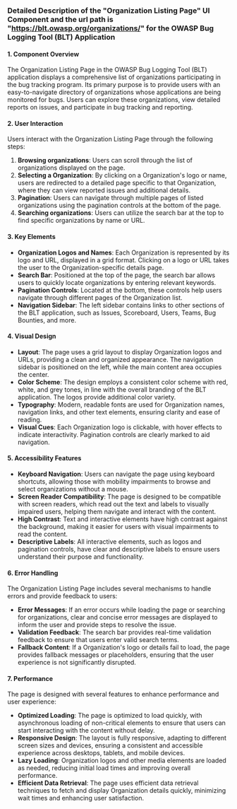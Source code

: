 ### Detailed Description of the "Organization Listing Page" UI Component and the url path is "https://blt.owasp.org/organizations/" for the OWASP Bug Logging Tool (BLT) Application

#### 1. Component Overview
The Organization Listing Page in the OWASP Bug Logging Tool (BLT) application displays a comprehensive list of organizations participating in the bug tracking program. Its primary purpose is to provide users with an easy-to-navigate directory of organizations whose applications are being monitored for bugs. Users can explore these organizations, view detailed reports on issues, and participate in bug tracking and reporting.

#### 2. User Interaction
Users interact with the Organization Listing Page through the following steps:
1. **Browsing organizations**: Users can scroll through the list of organizations displayed on the page.
2. **Selecting a Organization**: By clicking on a Organization's logo or name, users are redirected to a detailed page specific to that Organization, where they can view reported issues and additional details.
3. **Pagination**: Users can navigate through multiple pages of listed organizations using the pagination controls at the bottom of the page.
4. **Searching organizations**: Users can utilize the search bar at the top to find specific organizations by name or URL.

#### 3. Key Elements
- **Organization Logos and Names**: Each Organization is represented by its logo and URL, displayed in a grid format. Clicking on a logo or URL takes the user to the Organization-specific details page.
- **Search Bar**: Positioned at the top of the page, the search bar allows users to quickly locate organizations by entering relevant keywords.
- **Pagination Controls**: Located at the bottom, these controls help users navigate through different pages of the Organization list.
- **Navigation Sidebar**: The left sidebar contains links to other sections of the BLT application, such as Issues, Scoreboard, Users, Teams, Bug Bounties, and more.

#### 4. Visual Design
- **Layout**: The page uses a grid layout to display Organization logos and URLs, providing a clean and organized appearance. The navigation sidebar is positioned on the left, while the main content area occupies the center.
- **Color Scheme**: The design employs a consistent color scheme with red, white, and grey tones, in line with the overall branding of the BLT application. The logos provide additional color variety.
- **Typography**: Modern, readable fonts are used for Organization names, navigation links, and other text elements, ensuring clarity and ease of reading.
- **Visual Cues**: Each Organization logo is clickable, with hover effects to indicate interactivity. Pagination controls are clearly marked to aid navigation.

#### 5. Accessibility Features
- **Keyboard Navigation**: Users can navigate the page using keyboard shortcuts, allowing those with mobility impairments to browse and select organizations without a mouse.
- **Screen Reader Compatibility**: The page is designed to be compatible with screen readers, which read out the text and labels to visually impaired users, helping them navigate and interact with the content.
- **High Contrast**: Text and interactive elements have high contrast against the background, making it easier for users with visual impairments to read the content.
- **Descriptive Labels**: All interactive elements, such as logos and pagination controls, have clear and descriptive labels to ensure users understand their purpose and functionality.

#### 6. Error Handling
The Organization Listing Page includes several mechanisms to handle errors and provide feedback to users:
- **Error Messages**: If an error occurs while loading the page or searching for organizations, clear and concise error messages are displayed to inform the user and provide steps to resolve the issue.
- **Validation Feedback**: The search bar provides real-time validation feedback to ensure that users enter valid search terms.
- **Fallback Content**: If a Organization's logo or details fail to load, the page provides fallback messages or placeholders, ensuring that the user experience is not significantly disrupted.

#### 7. Performance
The page is designed with several features to enhance performance and user experience:
- **Optimized Loading**: The page is optimized to load quickly, with asynchronous loading of non-critical elements to ensure that users can start interacting with the content without delay.
- **Responsive Design**: The layout is fully responsive, adapting to different screen sizes and devices, ensuring a consistent and accessible experience across desktops, tablets, and mobile devices.
- **Lazy Loading**: Organization logos and other media elements are loaded as needed, reducing initial load times and improving overall performance.
- **Efficient Data Retrieval**: The page uses efficient data retrieval techniques to fetch and display Organization details quickly, minimizing wait times and enhancing user satisfaction.